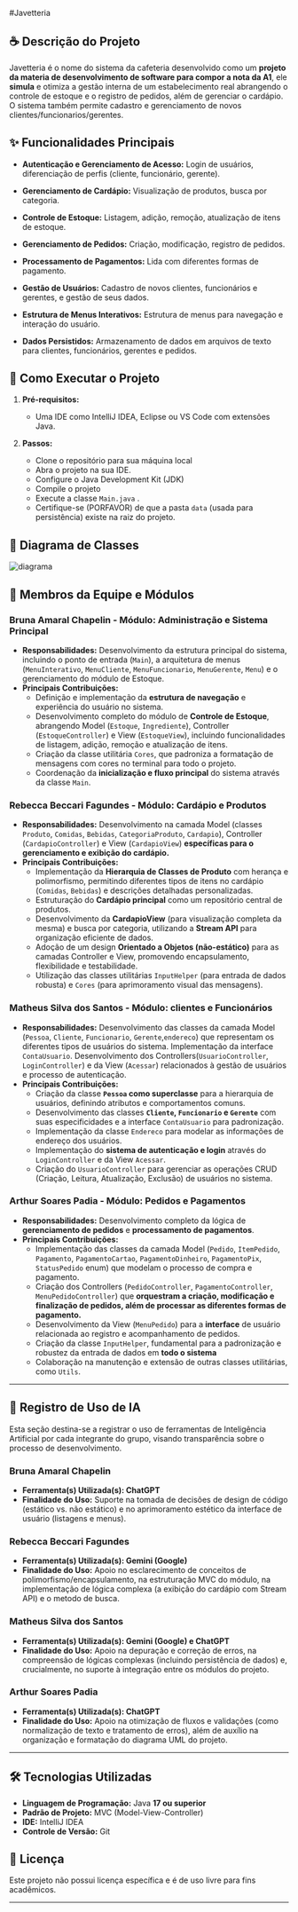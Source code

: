 
#Javetteria

## ☕ Descrição do Projeto
Javetteria é o nome do sistema da cafeteria desenvolvido como um **projeto da materia de desenvolvimento de software para compor a nota da A1**, ele **simula** e otimiza a gestão interna de um estabelecimento real abrangendo o controle de estoque e o registro de pedidos, além de gerenciar o cardápio. O sistema também permite cadastro e gerenciamento de novos clientes/funcionarios/gerentes.
## ✨ Funcionalidades Principais
* **Autenticação e Gerenciamento de Acesso:** Login de usuários, diferenciação de perfis (cliente, funcionário, gerente).

* **Gerenciamento de Cardápio:** Visualização de produtos, busca por categoria.

* **Controle de Estoque:** Listagem, adição, remoção, atualização de itens de estoque.

* **Gerenciamento de Pedidos:** Criação, modificação, registro de pedidos.

* **Processamento de Pagamentos:** Lida com diferentes formas de pagamento.

* **Gestão de Usuários:** Cadastro de novos clientes, funcionários e gerentes, e gestão de seus dados.

* **Estrutura de Menus Interativos:** Estrutura de menus para navegação e interação do usuário.

* **Dados Persistidos:** Armazenamento de dados em arquivos de texto para clientes, funcionários, gerentes e pedidos.

## 🚀 Como Executar o Projeto


1.  **Pré-requisitos:**

    * Uma IDE como IntelliJ IDEA, Eclipse ou VS Code com extensões Java.
2.  **Passos:**
    * Clone o repositório para sua máquina local
    * Abra o projeto na sua IDE.
    * Configure o Java Development Kit (JDK)
    * Compile o projeto
    * Execute a classe `Main.java` .
    * Certifique-se (PORFAVOR) de que a pasta `data` (usada para persistência) existe na raiz do projeto.

## 📐 Diagrama de Classes

![diagrama](https://github.com/user-attachments/assets/ab7da602-86af-4337-b809-1bfdb5ec8b46)


## 👥 Membros da Equipe e Módulos

### Bruna Amaral Chapelin - Módulo: **Administração e Sistema Principal**
* **Responsabilidades:** Desenvolvimento da estrutura principal do sistema, incluindo o ponto de entrada (`Main`), a arquitetura de menus (`MenuInterativo`, `MenuCliente`, `MenuFuncionario`, `MenuGerente`, `Menu`) e o gerenciamento do módulo de Estoque.
* **Principais Contribuições:**
    * Definição e implementação da **estrutura de navegação** e experiência do usuário no sistema.
    * Desenvolvimento completo do módulo de **Controle de Estoque**, abrangendo Model (`Estoque`, `Ingrediente`), Controller (`EstoqueController`) e View (`EstoqueView`), incluindo funcionalidades de listagem, adição, remoção e atualização de itens.
    * Criação da classe utilitária `Cores`, que padroniza a formatação de mensagens com cores no terminal para todo o projeto.
    * Coordenação da **inicialização e fluxo principal** do sistema através da classe `Main`.

### Rebecca Beccari Fagundes - Módulo: **Cardápio e Produtos**
* **Responsabilidades:** Desenvolvimento na camada Model (classes `Produto`, `Comidas`, `Bebidas`, `CategoriaProduto`, `Cardapio`), Controller (`CardapioController`) e View (`CardapioView`) **específicas para o gerenciamento e exibição do cardápio.**
* **Principais Contribuições:**
    * Implementação da **Hierarquia de Classes de Produto** com herança e polimorfismo, permitindo diferentes tipos de itens no cardápio (`Comidas`, `Bebidas`) e descrições detalhadas personalizadas.
    * Estruturação do **Cardápio principal** como um repositório central de produtos.
    * Desenvolvimento da **CardapioView** (para visualização completa da mesma) e busca por categoria, utilizando a **Stream API** para organização eficiente de dados.
    * Adoção de um design **Orientado a Objetos (não-estático)** para as camadas Controller e View, promovendo encapsulamento, flexibilidade e testabilidade.
    * Utilização das classes utilitárias `InputHelper` (para entrada de dados robusta) e `Cores` (para aprimoramento visual das mensagens).


### Matheus Silva dos Santos - Módulo: **clientes e Funcionários**
* **Responsabilidades:** Desenvolvimento das classes da camada Model (`Pessoa`, `Cliente`, `Funcionario`, `Gerente`,`endereco`) que representam os diferentes tipos de usuários do sistema. Implementação da interface `ContaUsuario`. Desenvolvimento dos Controllers(`UsuarioController`, `LoginController`) e da View (`Acessar`) relacionados à gestão de usuários e processo de autenticação.
* **Principais Contribuições:**
    * Criação da classe **`Pessoa` como superclasse** para a hierarquia de usuários, definindo atributos e comportamentos comuns.
    * Desenvolvimento das classes **`Cliente`, `Funcionario` e `Gerente`** com suas especificidades e a interface `ContaUsuario` para padronização.
    * Implementação da classe `Endereco` para modelar as informações de endereço dos usuários.
    * Implementação do **sistema de autenticação e login** através do `LoginController` e da View `Acessar`.
    * Criação do `UsuarioController` para gerenciar as operações CRUD (Criação, Leitura, Atualização, Exclusão) de usuários no sistema.

### Arthur Soares Padia - Módulo: **Pedidos e Pagamentos**
* **Responsabilidades:** Desenvolvimento completo da lógica de **gerenciamento de pedidos** e **processamento de pagamentos**.
* **Principais Contribuições:**
    * Implementação das classes da camada Model (`Pedido`, `ItemPedido`, `Pagamento`, `PagamentoCartao`, `PagamentoDinheiro`, `PagamentoPix`, `StatusPedido` enum) que modelam o processo de compra e pagamento.
    * Criação dos Controllers (`PedidoController`, `PagamentoController`, `MenuPedidoController`) que **orquestram a criação, modificação e finalização de pedidos, além de processar as diferentes formas de pagamento.**
    * Desenvolvimento da View (`MenuPedido`) para a **interface** de usuário relacionada ao registro e acompanhamento de pedidos.
    * Criação da classe `InputHelper`, fundamental para a padronização e robustez da entrada de dados em **todo o sistema**
    * Colaboração na manutenção e extensão de outras classes utilitárias, como `Utils`.

---
## 🤖 Registro de Uso de IA

Esta seção destina-se a registrar o uso de ferramentas de Inteligência Artificial por cada integrante do grupo, visando transparência sobre o processo de desenvolvimento.

### Bruna Amaral Chapelin
* **Ferramenta(s) Utilizada(s): ChatGPT** 
* **Finalidade do Uso:** Suporte na tomada de decisões de design de código (estático vs. não estático) e no aprimoramento estético da interface de usuário (listagens e menus).

### Rebecca Beccari Fagundes
* **Ferramenta(s) Utilizada(s): Gemini (Google)**
* **Finalidade do Uso:** Apoio no esclarecimento de conceitos de polimorfismo/encapsulamento, na estruturação MVC do módulo, na implementação de lógica complexa (a exibição do cardápio com Stream API) e o metodo de busca.

### Matheus Silva dos Santos
* **Ferramenta(s) Utilizada(s): Gemini (Google) e ChatGPT** 
* **Finalidade do Uso:** Apoio na depuração e correção de erros, na compreensão de lógicas complexas (incluindo persistência de dados) e, crucialmente, no suporte à integração entre os módulos do projeto.

### Arthur Soares Padia
* **Ferramenta(s) Utilizada(s): ChatGPT** 
* **Finalidade do Uso:** Apoio na otimização de fluxos e validações (como normalização de texto e tratamento de erros), além de auxílio na organização e formatação do diagrama UML do projeto.
---

## 🛠️ Tecnologias Utilizadas

* **Linguagem de Programação:** Java **17 ou superior**
* **Padrão de Projeto:** MVC (Model-View-Controller)
* **IDE:** IntelliJ IDEA
* **Controle de Versão:** Git 

## 📜 Licença

Este projeto não possui licença específica e é de uso livre para fins acadêmicos.

---
